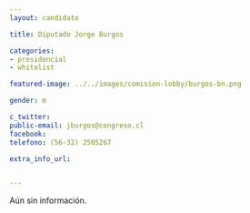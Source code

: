 ```yaml
---
layout: candidato

title: Diputado Jorge Burgos

categories: 
- presidencial
- whitelist

featured-image: ../../images/comision-lobby/burgos-bn.png

gender: m

c_twitter: 
public-email: jburgos@congreso.cl
facebook: 
telefono: (56-32) 2505267

extra_info_url: 


---
```


Aún sin información.

